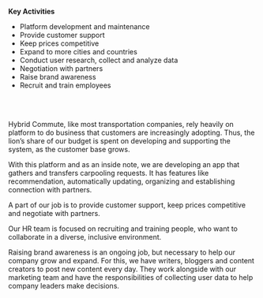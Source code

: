 <b>Key Activities</b>
<ul>
  <li>Platform development and maintenance</li>
  <li>Provide customer support</li>
  <li>Keep prices competitive</li>
  <li>Expand to more cities and countries</li>
  <li>Conduct user research, collect and analyze data</li>
  <li>Negotiation with partners</li>
  <li>Raise brand awareness</li>
  <li>Recruit and train employees</li>
</ul>
<br><br>

<p>Hybrid Commute, like most transportation companies, rely heavily on platform to do business that customers are increasingly adopting. Thus, the lion’s share of our budget is spent on developing and supporting the system, as the customer base grows.

With this platform and as an inside note, we are developing an app that gathers and transfers carpooling requests. It has features like recommendation, automatically updating, organizing and establishing connection with partners.

A part of our job is to provide customer support, keep prices competitive and negotiate with partners.

Our HR team is focused on recruiting and training people, who want to collaborate in a diverse, inclusive environment.

Raising brand awareness is an ongoing job, but necessary to help our company grow and expand. For this, we have writers, bloggers and content creators to post new content every day. They work alongside with our marketing team and have the responsibilities of collecting user data to help company leaders make decisions.</p>
